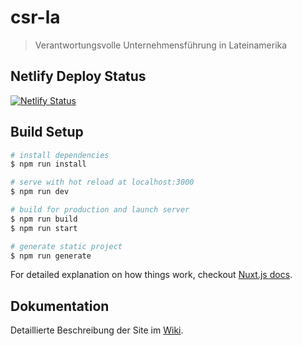 # csr-la

> Verantwortungsvolle Unternehmensführung in Lateinamerika

## Netlify Deploy Status

[![Netlify Status](https://api.netlify.com/api/v1/badges/c0dfaafd-9a1e-4b48-9703-02666d9d36d4/deploy-status)](https://app.netlify.com/sites/csr-la/deploys)

## Build Setup

``` bash
# install dependencies
$ npm run install

# serve with hot reload at localhost:3000
$ npm run dev

# build for production and launch server
$ npm run build
$ npm run start

# generate static project
$ npm run generate
```

For detailed explanation on how things work, checkout [Nuxt.js docs](https://nuxtjs.org).

## Dokumentation

Detaillierte Beschreibung der Site im [Wiki](https://github.com/csr-la/web-2019/wiki).